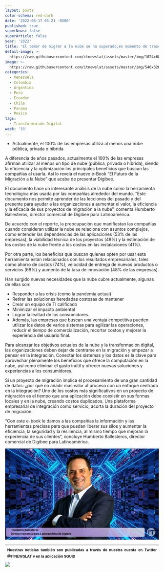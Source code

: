 ```yaml
---
layout: posts
color-schema: red-dark
date: '2022-08-17 05:21 -0500'
published: true
superNews: false
superArticle: false
year: '2022'
title: 'El temor de migrar a la nube se ha superado,es momento de trascender '
detail-image: >-
  https://raw.githubusercontent.com/itnewslat/assets/master/img/1024x680/Humberto-Ballesteros-g.jpg
image: >-
  https://raw.githubusercontent.com/itnewslat/assets/master/img/540x320/Humberto-Ballesteros-p.jpg
categories:
  - Venezuela
  - Colombia
  - Argentina
  - Perú
  - Ecuador
  - Chile
  - Panama
  - Mexico
tags:
  - Transformación Digital
week: '33'
---
```

- Actualmente, el 100% de las empresas utiliza al menos una nube pública, privada o híbrida

A diferencia de años pasados, actualmente el 100% de las empresas afirman utilizar al menos un tipo de nube (pública, privada o híbrida), siendo la eficiencia y la optimización los principales beneficios que buscan las compañías al usarla. Así lo revela el nuevo e-Book “El Futuro de la Migración a la Nube” que acaba de presentar Digibee.  
 
El documento hace un interesante análisis de la nube como la herramienta tecnológica más usada por las compañías alrededor del mundo. “Este documento nos permite aprender de las lecciones del pasado y del presente para ayudar a las organizaciones a aumentar el valor, la eficiencia y la eficacia de sus proyectos de migración a la nube”, comenta Humberto Ballesteros, director comercial de Digibee para Latinoamérica. 
 
De acuerdo con el reporte, la preocupación que manifiestan las compañías cuando consideran utilizar la nube se relaciona con asuntos complejos, como entender las dependencias de las aplicaciones (53% de las empresas), la viabilidad técnica de los proyectos (48%) y la estimación de los costos de la nube frente a los costos en las instalaciones (41%).
 
Por otra parte, los beneficios que buscan quienes opten por usar esta herramienta están relacionados con los resultados empresariales, tales como ahorro de costos (74%), velocidad de entrega de nuevos productos o servicios (68%) y aumento de la tasa de innovación (48% de las empresas).
 
Han surgido nuevas necesidades que la nube cubre actualmente, algunas de ellas son:
- Responder a las crisis (como la pandemia actual)
- Retirar las soluciones heredadas costosas de mantener
- Crear un equipo de TI calificado
- Minimizar el impacto ambiental
- Lograr la lealtad de los consumidores. 
- Además, las empresas que buscan una ventaja competitiva pueden utilizar los datos de varios sistemas para agilizar las operaciones, reducir el tiempo de comercialización, recortar costos y mejorar la experiencia del usuario final.

 
Para alcanzar los objetivos actuales de la nube y la transformación digital, las organizaciones deben dejar de centrarse en la migración y empezar a pensar en la integración. Conectar los sistemas y los datos es la clave para aprovechar plenamente los beneficios que ofrece la computación en la nube, así como eliminar el gasto inútil y ofrecer nuevas soluciones y experiencias a los consumidores.
 
Si un proyecto de migración implica el procesamiento de una gran cantidad de datos: ¿por qué no añadir más valor al proceso con un enfoque centrado en la integración? Uno de los costos más significativos en un proyecto de migración es el tiempo que una aplicación debe coexistir en sus formas locales y en la nube, creando costos duplicados. Una plataforma empresarial de integración como servicio, acorta la duración del proyecto de migración.
 
“Con este e-book le damos a las compañías la información y las herramientas precisas para que puedan liberar sus silos y aumentar la eficiencia, la seguridad y la resiliencia, al mismo tiempo que mejoran la experiencia de sus clientes”, concluye Humberto Ballesteros, director comercial de Digibee para Latinoamérica.

![](https://raw.githubusercontent.com/itnewslat/assets/master/img/540x320/Humberto-Ballesteros-p.jpg)

<table style="height: 42px;" width="569">
<tbody>
<tr>
<td style="text-align: justify;"><sub><strong>Nuestras noticias también son publicadas a través de nuestra cuenta en Twitter <a href="https://twitter.com/itnewslat?lang=es">@ITNEWSLAT</a> y en la aplicación <a href="https://squidapp.co/en/">SQUID</a></strong></sub></td>
</tr>
</tbody>
</table>

<img src="https://tracker.metricool.com/c3po.jpg?hash=56f88a41e39ab42c063cc51676587a04"/>